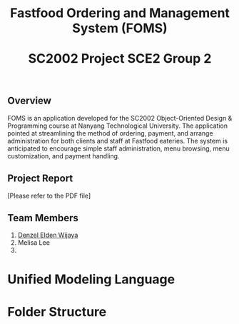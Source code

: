 <div align="center">

  # Fastfood Ordering and Management System (FOMS) <br/> <br/> SC2002 Project SCE2 Group 2

</div>
<br/>

## Overview

FOMS is an application developed for the SC2002 Object-Oriented Design & Programming course at Nanyang Technological University. The application pointed at streamlining the method of ordering, payment, and arrange administration for both clients and staff at Fastfood eateries. The system is anticipated to encourage simple staff administration, menu browsing, menu customization, and payment handling.

## Project Report
[Please refer to the PDF file]

## Team Members
<ol>
  <li><a href="github.com/denzel-afk">Denzel Elden Wijaya</a></li>
  <li>Melisa Lee</li>
  <li></li>
</ol>

# Unified Modeling Language

# Folder Structure
